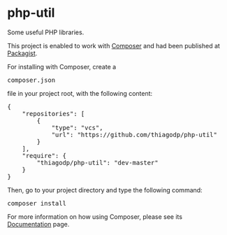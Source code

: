php-util
========

Some useful PHP libraries.

This project is enabled to work with <a href="https://getcomposer.org/" >Composer</a> and had been published at <a href="https://packagist.org/" >Packagist</a>.

For installing with Composer, create a <pre>composer.json</pre> file in your project root, with the following content:
<pre>
{
    "repositories": [
        {
            "type": "vcs",
            "url": "https://github.com/thiagodp/php-util"
        }
    ],
    "require": {
        "thiagodp/php-util": "dev-master"
    }
}
</pre>
Then, go to your project directory and type the following command:
<pre>
composer install
</pre>
For more information on how using Composer, please see its <a href="https://getcomposer.org/doc/" >Documentation</a> page.